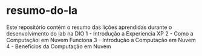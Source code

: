 # resumo-do-la
Este repositório contém o resumo das lições aprendidas durante o desenvolvimento do lab na DIO
1 - Introdução a Experiencia XP
2 - Como a Computaçãoi em Nuvem Funciona
3 - Introdução a Computação em Nuvem
4 - Beneficios da Computação em Nuvem
